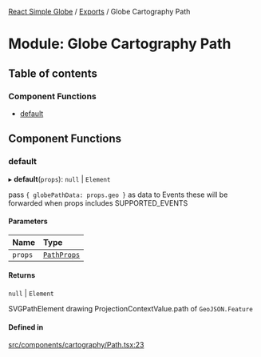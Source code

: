 [React Simple Globe](../README.md) / [Exports](../modules.md) / Globe Cartography Path

# Module: Globe Cartography Path

## Table of contents

### Component Functions

- [default](Globe_Cartography_Path.md#default)

## Component Functions

### default

▸ **default**(`props`): ``null`` \| `Element`

pass `{ globePathData: props.geo }` as data to Events
these will be forwarded when props includes SUPPORTED_EVENTS

#### Parameters

| Name | Type |
| :------ | :------ |
| `props` | [`PathProps`](../interfaces/Globe_Cartography_Types.PathProps.md) |

#### Returns

``null`` \| `Element`

SVGPathElement drawing ProjectionContextValue.path of `GeoJSON.Feature`

#### Defined in

[src/components/cartography/Path.tsx:23](https://github.com/Gaushao/d3-react-globe/blob/d269768/src/components/cartography/Path.tsx#L23)
